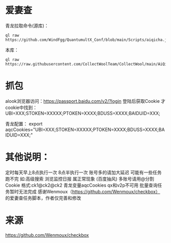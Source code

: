 # 爱妻查
青龙拉取命令(源库)：
```
ql raw https://github.com/WindFgg/QuantumultX_Conf/blob/main/Scripts/aiqicha.js
```
本库：
```
ql raw https://raw.githubusercontent.com/CollectWoolTeam/CollectWool/main/AiQiCha/aiqicha.js
```

# 抓包
alook浏览器访问：https://passport.baidu.com/v2/?login
登陆后获取Cookie
才cookie中找到：UBI=XXX;STOKEN=XXXXX;PTOKEN=XXXX;BDUSS=XXXX;BAIDUID=XXX;

青龙配置：
export aqcCookies="UBI=XXX;STOKEN=XXXXX;PTOKEN=XXXX;BDUSS=XXXX;BAIDUID=XXX;"

# 其他说明：
 定时每天早上8点执行一次 8点半执行一次 账号多的请加大延迟 可能有一些任务跑不完 如:高级搜索 浏览监控日报 属正常现象 (百度抽风)
 多账号请用@分割Cookie  格式:ck1@ck2@ck2 青龙变量aqcCookies qx和v2p不可用
 批量查询任务暂时无法完成 
 感谢Wenmoux（https://github.com/Wenmoux/checkbox） 的爱妻查任务脚本，作者仅完善和修改

# 来源
https://github.com/Wenmoux/checkbox
